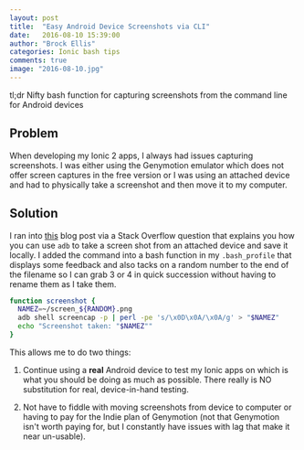 ```yaml
---
layout: post
title:  "Easy Android Device Screenshots via CLI"
date:   2016-08-10 15:39:00
author: "Brock Ellis"
categories: Ionic bash tips
comments: true
image: "2016-08-10.jpg"
---
```


tl;dr Nifty bash function for capturing screenshots from the command line for Android devices

Problem
---------------
When developing my Ionic 2 apps, I always had issues capturing screenshots. I was either using the Genymotion emulator which does not offer screen captures in the free version or I was using an attached device and had to physically take a screenshot and then move it to my computer.

Solution
---------------
I ran into [this](http://blog.shvetsov.com/2013/02/grab-android-screenshot-to-computer-via.html) blog post via a Stack Overflow question that explains you how you can use `adb` to take a screen shot from an attached device and save it locally. I added the command into a bash function in my `.bash_profile` that displays some feedback and also tacks on a random number to the end of the filename so I can grab 3 or 4 in quick succession without having to rename them as I take them.

```bash
function screenshot {
  NAMEZ=~/screen_${RANDOM}.png
  adb shell screencap -p | perl -pe 's/\x0D\x0A/\x0A/g' > "$NAMEZ"
  echo "Screenshot taken: "$NAMEZ""
}
```

This allows me to do two things:

1. Continue using a **real** Android device to test my Ionic apps on which is what you should be doing as much as possible. There really is NO substitution for real, device-in-hand testing.

2. Not have to fiddle with moving screenshots from device to computer or having to pay for the Indie plan of Genymotion (not that Genymotion isn't worth paying for, but I constantly have issues with lag that make it near un-usable).
